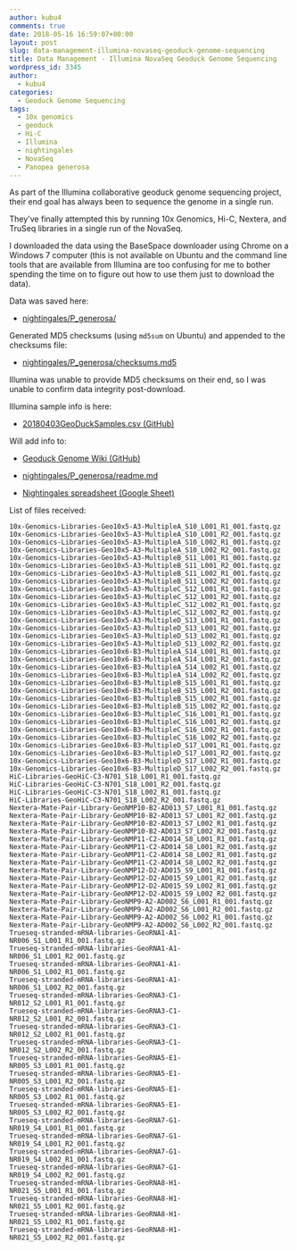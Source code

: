 ```yaml
---
author: kubu4
comments: true
date: 2018-05-16 16:59:07+00:00
layout: post
slug: data-management-illumina-novaseq-geoduck-genome-sequencing
title: Data Management - Illumina NovaSeq Geoduck Genome Sequencing
wordpress_id: 3345
author:
  - kubu4
categories:
  - Geoduck Genome Sequencing
tags:
  - 10x genomics
  - geoduck
  - Hi-C
  - Illumina
  - nightingales
  - NovaSeq
  - Panopea generosa
---
```


As part of the Illumina collaborative geoduck genome sequencing project, their end goal has always been to sequence the genome in a single run.

They've finally attempted this by running 10x Genomics, Hi-C, Nextera, and TruSeq libraries in a single run of the NovaSeq.

I downloaded the data using the BaseSpace downloader using Chrome on a Windows 7 computer (this is not available on Ubuntu and the command line tools that are available from Illumina are too confusing for me to bother spending the time on to figure out how to use them just to download the data).

Data was saved here:





  * [nightingales/P_generosa/](http://owl.fish.washington.edu/nightingales/P_generosa/)



Generated MD5 checksums (using `md5sum` on Ubuntu) and appended to the checksums file:





  * [nightingales/P_generosa/checksums.md5](http://owl.fish.washington.edu/nightingales/P_generosa/checksums.md5)



Illumina was unable to provide MD5 checksums on their end, so I was unable to confirm data integrity post-download.

Illumina sample info is here:



  * [20180403GeoDuckSamples.csv (GitHub)](https://github.com/RobertsLab/project-geoduck-genome/blob/master/docs/20180403GeoDuckSamples.csv)



Will add info to:



  * [Geoduck Genome Wiki (GitHub)](https://github.com/RobertsLab/project-geoduck-genome/wiki/Illumina-Effort)



  * [nightingales/P_generosa/readme.md](http://owl.fish.washington.edu/nightingales/P_generosa/readme.md)



  * [Nightingales spreadsheet (Google Sheet)](https://docs.google.com/spreadsheets/d/1_XqIOPVHSBVGscnjzDSWUeRL7HUHXfaHxVzec-I-8Xk/edit?usp=sharing)






List of files received:

```
10x-Genomics-Libraries-Geo10x5-A3-MultipleA_S10_L001_R1_001.fastq.gz
10x-Genomics-Libraries-Geo10x5-A3-MultipleA_S10_L001_R2_001.fastq.gz
10x-Genomics-Libraries-Geo10x5-A3-MultipleA_S10_L002_R1_001.fastq.gz
10x-Genomics-Libraries-Geo10x5-A3-MultipleA_S10_L002_R2_001.fastq.gz
10x-Genomics-Libraries-Geo10x5-A3-MultipleB_S11_L001_R1_001.fastq.gz
10x-Genomics-Libraries-Geo10x5-A3-MultipleB_S11_L001_R2_001.fastq.gz
10x-Genomics-Libraries-Geo10x5-A3-MultipleB_S11_L002_R1_001.fastq.gz
10x-Genomics-Libraries-Geo10x5-A3-MultipleB_S11_L002_R2_001.fastq.gz
10x-Genomics-Libraries-Geo10x5-A3-MultipleC_S12_L001_R1_001.fastq.gz
10x-Genomics-Libraries-Geo10x5-A3-MultipleC_S12_L001_R2_001.fastq.gz
10x-Genomics-Libraries-Geo10x5-A3-MultipleC_S12_L002_R1_001.fastq.gz
10x-Genomics-Libraries-Geo10x5-A3-MultipleC_S12_L002_R2_001.fastq.gz
10x-Genomics-Libraries-Geo10x5-A3-MultipleD_S13_L001_R1_001.fastq.gz
10x-Genomics-Libraries-Geo10x5-A3-MultipleD_S13_L001_R2_001.fastq.gz
10x-Genomics-Libraries-Geo10x5-A3-MultipleD_S13_L002_R1_001.fastq.gz
10x-Genomics-Libraries-Geo10x5-A3-MultipleD_S13_L002_R2_001.fastq.gz
10x-Genomics-Libraries-Geo10x6-B3-MultipleA_S14_L001_R1_001.fastq.gz
10x-Genomics-Libraries-Geo10x6-B3-MultipleA_S14_L001_R2_001.fastq.gz
10x-Genomics-Libraries-Geo10x6-B3-MultipleA_S14_L002_R1_001.fastq.gz
10x-Genomics-Libraries-Geo10x6-B3-MultipleA_S14_L002_R2_001.fastq.gz
10x-Genomics-Libraries-Geo10x6-B3-MultipleB_S15_L001_R1_001.fastq.gz
10x-Genomics-Libraries-Geo10x6-B3-MultipleB_S15_L001_R2_001.fastq.gz
10x-Genomics-Libraries-Geo10x6-B3-MultipleB_S15_L002_R1_001.fastq.gz
10x-Genomics-Libraries-Geo10x6-B3-MultipleB_S15_L002_R2_001.fastq.gz
10x-Genomics-Libraries-Geo10x6-B3-MultipleC_S16_L001_R1_001.fastq.gz
10x-Genomics-Libraries-Geo10x6-B3-MultipleC_S16_L001_R2_001.fastq.gz
10x-Genomics-Libraries-Geo10x6-B3-MultipleC_S16_L002_R1_001.fastq.gz
10x-Genomics-Libraries-Geo10x6-B3-MultipleC_S16_L002_R2_001.fastq.gz
10x-Genomics-Libraries-Geo10x6-B3-MultipleD_S17_L001_R1_001.fastq.gz
10x-Genomics-Libraries-Geo10x6-B3-MultipleD_S17_L001_R2_001.fastq.gz
10x-Genomics-Libraries-Geo10x6-B3-MultipleD_S17_L002_R1_001.fastq.gz
10x-Genomics-Libraries-Geo10x6-B3-MultipleD_S17_L002_R2_001.fastq.gz
HiC-Libraries-GeoHiC-C3-N701_S18_L001_R1_001.fastq.gz
HiC-Libraries-GeoHiC-C3-N701_S18_L001_R2_001.fastq.gz
HiC-Libraries-GeoHiC-C3-N701_S18_L002_R1_001.fastq.gz
HiC-Libraries-GeoHiC-C3-N701_S18_L002_R2_001.fastq.gz
Nextera-Mate-Pair-Library-GeoNMP10-B2-AD013_S7_L001_R1_001.fastq.gz
Nextera-Mate-Pair-Library-GeoNMP10-B2-AD013_S7_L001_R2_001.fastq.gz
Nextera-Mate-Pair-Library-GeoNMP10-B2-AD013_S7_L002_R1_001.fastq.gz
Nextera-Mate-Pair-Library-GeoNMP10-B2-AD013_S7_L002_R2_001.fastq.gz
Nextera-Mate-Pair-Library-GeoNMP11-C2-AD014_S8_L001_R1_001.fastq.gz
Nextera-Mate-Pair-Library-GeoNMP11-C2-AD014_S8_L001_R2_001.fastq.gz
Nextera-Mate-Pair-Library-GeoNMP11-C2-AD014_S8_L002_R1_001.fastq.gz
Nextera-Mate-Pair-Library-GeoNMP11-C2-AD014_S8_L002_R2_001.fastq.gz
Nextera-Mate-Pair-Library-GeoNMP12-D2-AD015_S9_L001_R1_001.fastq.gz
Nextera-Mate-Pair-Library-GeoNMP12-D2-AD015_S9_L001_R2_001.fastq.gz
Nextera-Mate-Pair-Library-GeoNMP12-D2-AD015_S9_L002_R1_001.fastq.gz
Nextera-Mate-Pair-Library-GeoNMP12-D2-AD015_S9_L002_R2_001.fastq.gz
Nextera-Mate-Pair-Library-GeoNMP9-A2-AD002_S6_L001_R1_001.fastq.gz
Nextera-Mate-Pair-Library-GeoNMP9-A2-AD002_S6_L001_R2_001.fastq.gz
Nextera-Mate-Pair-Library-GeoNMP9-A2-AD002_S6_L002_R1_001.fastq.gz
Nextera-Mate-Pair-Library-GeoNMP9-A2-AD002_S6_L002_R2_001.fastq.gz
Trueseq-stranded-mRNA-libraries-GeoRNA1-A1-NR006_S1_L001_R1_001.fastq.gz
Trueseq-stranded-mRNA-libraries-GeoRNA1-A1-NR006_S1_L001_R2_001.fastq.gz
Trueseq-stranded-mRNA-libraries-GeoRNA1-A1-NR006_S1_L002_R1_001.fastq.gz
Trueseq-stranded-mRNA-libraries-GeoRNA1-A1-NR006_S1_L002_R2_001.fastq.gz
Trueseq-stranded-mRNA-libraries-GeoRNA3-C1-NR012_S2_L001_R1_001.fastq.gz
Trueseq-stranded-mRNA-libraries-GeoRNA3-C1-NR012_S2_L001_R2_001.fastq.gz
Trueseq-stranded-mRNA-libraries-GeoRNA3-C1-NR012_S2_L002_R1_001.fastq.gz
Trueseq-stranded-mRNA-libraries-GeoRNA3-C1-NR012_S2_L002_R2_001.fastq.gz
Trueseq-stranded-mRNA-libraries-GeoRNA5-E1-NR005_S3_L001_R1_001.fastq.gz
Trueseq-stranded-mRNA-libraries-GeoRNA5-E1-NR005_S3_L001_R2_001.fastq.gz
Trueseq-stranded-mRNA-libraries-GeoRNA5-E1-NR005_S3_L002_R1_001.fastq.gz
Trueseq-stranded-mRNA-libraries-GeoRNA5-E1-NR005_S3_L002_R2_001.fastq.gz
Trueseq-stranded-mRNA-libraries-GeoRNA7-G1-NR019_S4_L001_R1_001.fastq.gz
Trueseq-stranded-mRNA-libraries-GeoRNA7-G1-NR019_S4_L001_R2_001.fastq.gz
Trueseq-stranded-mRNA-libraries-GeoRNA7-G1-NR019_S4_L002_R1_001.fastq.gz
Trueseq-stranded-mRNA-libraries-GeoRNA7-G1-NR019_S4_L002_R2_001.fastq.gz
Trueseq-stranded-mRNA-libraries-GeoRNA8-H1-NR021_S5_L001_R1_001.fastq.gz
Trueseq-stranded-mRNA-libraries-GeoRNA8-H1-NR021_S5_L001_R2_001.fastq.gz
Trueseq-stranded-mRNA-libraries-GeoRNA8-H1-NR021_S5_L002_R1_001.fastq.gz
Trueseq-stranded-mRNA-libraries-GeoRNA8-H1-NR021_S5_L002_R2_001.fastq.gz
```
